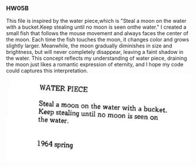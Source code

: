 ### 
### HW05B
This file is inspired by the water piece,which is "Steal a moon on the water with a bucket.Keep stealing until no moon is seen onthe water." I created a small fish that follows the mouse movement and always faces the center of the moon. Each time the fish touches the moon, it changes color and grows slightly larger. Meanwhile, the moon gradually diminishes in size and brightness, but will never completely disappear, leaving a faint shadow in the water. This concept reflects my understanding of water piece, draining the moon just likes a romantic expression of eternity, and I hope my code could captures this interpretation.
![alt text](image.png)